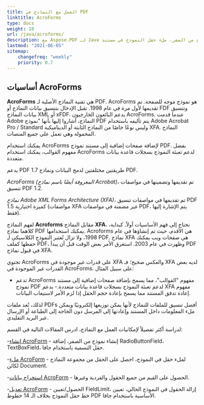 ```yaml
---
title: العمل مع النماذج في PDF
linktitle: AcroForms
type: docs
weight: 10
url: /java/acroforms/
description: مع Aspose.PDF لـ Java يمكنك إنشاء نموذج من الصفر، ملء حقل النموذج في مستند PDF، استخراج البيانات من النموذج، إضافة أو إزالة الحقول في النموذج الحالي.
lastmod: "2021-06-05"
sitemap:
    changefreq: "weekly"
    priority: 0.7
---
```


## أساسيات AcroForms

**AcroForms** هي تقنية النماذج الأصلية لـ PDF. AcroForms هو نموذج موجه للصفحة. تم تقديمها لأول مرة في عام 1998. تقبل الإدخال بتنسيق بيانات النماذج أو FDF وتنسيق بيانات النماذج XML أو xFDF. يدعم البائعون الخارجيون AcroForms. عندما قدمت Adobe النماذج، أشاروا إليها بأنها "نموذج PDF يتم تأليفه باستخدام Adobe Acrobat Pro / Standard وليس نوعًا خاصًا من النماذج الثابتة أو الديناميكية XFA. النماذج المحمولة وهي تعمل على جميع المنصات.

يمكنك استخدام AcroForms لإضافة صفحات إضافية إلى مستند نموذج PDF.
 بفضل مفهوم القوالب، يمكنك استخدام AcroForms لدعم تعبئة النموذج بسجلات قاعدة بيانات متعددة.

يدعم PDF 1.7 طريقتين مختلفتين لدمج البيانات ونماذج PDF.

*AcroForms (المعروفة أيضًا باسم نماذج Acrobat)*، تم تقديمها وتضمينها في مواصفات تنسيق PDF 1.2.

*نماذج Adobe XML Forms Architecture (XFA)*، تم تقديمها في مواصفات تنسيق PDF 1.5 كميزة اختيارية (مواصفات XFA غير مضمنة في مواصفات PDF، يتم الإشارة إليها فقط).

لفهم النماذج **Acroforms** مقابل النماذج **XFA**، نحتاج إلى فهم الأساسيات أولاً. كبداية، كلاهما نماذج PDF يمكنك استخدامها. Acroforms هي الأقدم، حيث تم إنشاؤها في عام 1998، ولا تزال تُعتبر النموذج الكلاسيكي لـ PDF. نماذج XFA هي صفحات ويب يمكنك حفظها كملف PDF، وظهرت في عام 2003. استغرق الأمر بعض الوقت قبل أن يبدأ PDF في قبول نماذج XFA.

تحتوي AcroForms على قدرات غير موجودة في XFA والعكس صحيح؛ فـ XFA لديه بعض القدرات غير الموجودة في AcroForms. على سبيل المثال:

- تدعم AcroForms مفهوم "القوالب"، مما يسمح بإضافة صفحات إضافية إلى مستند نموذج PDF لدعم تعبئة النموذج بسجلات قاعدة بيانات متعددة.- يدعم XFA مفهوم إعادة تدفق المستند مما يسمح بإعادة حجم الحقل إذا لزم الأمر لاستيعاب البيانات.

لذلك، تُعد ملفات PDFs أفضل تنسيق للملفات للنماذج لأنها يمكن توزيعها إلكترونيًا ويمكن ملء المعلومات داخل المستند وإعادتها إلى المرسل دون الحاجة إلى الطباعة أو الإرسال عبر البريد التقليدي.

لدراسة أكثر تفصيلاً لإمكانيات العمل مع النماذج، ادرس المقالات التالية في القسم:

-[إنشاء AcroForm](/pdf/java/create-form/) - إنشاء نموذج من الصفر، إضافة RadioButtonField، TextBoxField، حقل التسمية باستخدام جافا.

-[ملء AcroForm](/pdf/java/fill-form/) - لملء حقل في النموذج، احصل على الحقل من مجموعة النماذج لكائن Document.

-[استخراج بيانات AcroForm](/pdf/java/extract-form/) - الحصول على القيم من جميع الحقول والفردية وغيرها.

-[تعديل AcroForm](/pdf/java/modifing-form/) - الحصول/تعيين FieldLimit، إزالة الحقول في النموذج الحالي، تعيين خط حقل النموذج بخلاف الـ 14 خطوط PDF الأساسية باستخدام جافا.
